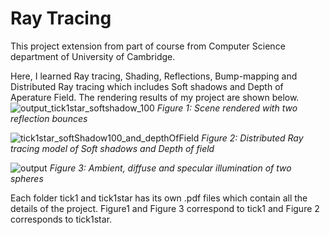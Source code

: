# Ray Tracing
This project extension from part of course from Computer Science department of University of Cambridge.

Here, I learned Ray tracing, Shading, Reflections, Bump-mapping and Distributed Ray tracing which includes Soft shadows and Depth of Aperature Field. The rendering results of my project are shown below.
![output_tick1star_softshadow_100](https://user-images.githubusercontent.com/72799142/176660268-2b4d221c-4c92-4557-a521-3d055dbc5762.png)
*Figure 1: Scene rendered with two reflection bounces*

![tick1star_softShadow100_and_depthOfField](https://user-images.githubusercontent.com/72799142/176660227-8aff230b-300a-430d-b83d-96c3773c1d54.png)
*Figure 2: Distributed Ray tracing model of Soft shadows and Depth of field*

![output](https://user-images.githubusercontent.com/72799142/176660284-07dd66e8-7e51-4d05-9216-52f417a06faf.png)
*Figure 3: Ambient, diffuse and specular illumination of two spheres*

Each folder tick1 and tick1star has its own .pdf files which contain all the details of the project. Figure1 and Figure 3 correspond to tick1 and Figure 2 corresponds to tick1star.
